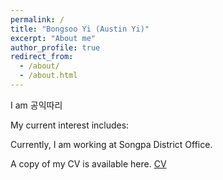 ```yaml
---
permalink: /
title: "Bongsoo Yi (Austin Yi)"
excerpt: "About me"
author_profile: true
redirect_from:
  - /about/
  - /about.html
---
```



I am 공익따리

My current interest includes:

Currently, I am working at Songpa District Office.

A copy of my CV is available here. [CV](https://austinyi.github.io/assets/CV.pdf)

